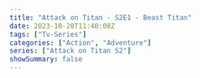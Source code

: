 ```yaml
---
title: "Attack on Titan - S2E1 - Beast Titan"
date: 2023-10-20T11:40:08Z
tags: ["Tv-Series"]
categories: ["Action", "Adventure"]
series: ["Attack on Titan S2"]
showSummary: false
---
```


  <mux-player stream-type="on-demand"
  src="https://kp3d-my.sharepoint.com/personal/ryoo_kp3d_onmicrosoft_com/_layouts/15/download.aspx?share=EYBIMEck245Hsl32XW4py2cBLli3dq3v45MgivZ2KujAwg" prefer-playback="mse" controls>
  </mux-player>
  
  
  <script src="https://cdn.jsdelivr.net/npm/@mux/mux-player"></script>
  
 <script type="application/ld+json">
 {
  "@context": "https://schema.org/",
  "@type": "VideoObject",
  "name": "Attack on Titan - S2E1 - Beast Titan",
  "contentUrl": "https://stream.mux.com/nJy00BqIixCrABLZtwXOkgQFY9kEaiuNy00CYOOZ7qoQo.m3u8",
  "thumbnailUrl": "https://www.themoviedb.org/t/p/original/1ptv8xOQI87ESiLPeZZ9XYAkAL3.jpg?width=314&fit_mode=preserve&time=25",
  "uploadDate": "2023-10-20T11:40:08Z",
}

</script>

